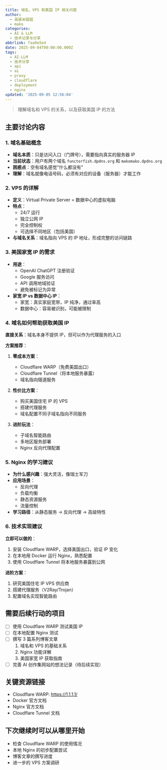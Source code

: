 ```yaml
---
title: 域名、VPS 和美国 IP 相关问题
author:
  - 高粱米姐姐
  - mako
categories:
  - AI & LLM
  - 技术记录与分享
abbrlink: faa9e5e4
date: 2025-09-04T00:00:00.000Z
tags:
  - AI-LLM
  - 技术分享
  - api
  - ai
  - proxy
  - cloudflare
  - deployment
  - nginx
updated: '2025-09-05 12:56:04'
---
```


>理解域名和 VPS 的关系，以及获取美国 IP 的方法
<!--more-->

## 主要讨论内容

### 1. 域名基础概念
- **域名本质**：只是访问入口（门牌号），需要指向真实的服务器 IP
- **当前状态**：用户有两个域名 `functorfish.dpdns.org` 和 `makomako.dpdns.org`
- **困惑点**：空有域名感觉"什么都没有"
- **理解**：域名就像电话号码，必须有对应的设备（服务器）才能工作

### 2. VPS 的详解
- **定义**：Virtual Private Server = 数据中心的虚拟电脑
- **特点**：
  - 24/7 运行
  - 独立公网 IP
  - 完全控制权
  - 可选择不同地区（包括美国）
- **与域名关系**：域名指向 VPS 的 IP 地址，形成完整的访问链路

### 3. 美国家宽 IP 的需求
- **用途**：
  - OpenAI ChatGPT 注册验证
  - Google 服务访问
  - API 调用地域验证
  - 避免被标记为异常
- **家宽 IP vs 数据中心 IP**：
  - 家宽：真实家庭宽带，IP 纯净，通过率高
  - 数据中心：容易被识别，可能被限制

### 4. 域名如何帮助获取美国 IP
**直接关系**：域名本身不提供 IP，但可以作为代理服务的入口

**方案推荐**：
1. **零成本方案**：
   - Cloudflare WARP（免费美国出口）
   - Cloudflare Tunnel（将本地服务暴露）
   - 域名指向隧道服务

2. **性价比方案**：
   - 购买美国住宅 IP 的 VPS
   - 搭建代理服务
   - 域名配置不同子域名指向不同服务

3. **进阶玩法**：
   - 子域名智能路由
   - 多地区服务部署
   - Nginx 反向代理配置

### 5. Nginx 的学习建议
- **为什么感兴趣**：强大灵活，像瑞士军刀
- **应用场景**：
  - 反向代理
  - 负载均衡
  - 静态资源服务
  - 流量控制
- **学习路径**：从静态服务 → 反向代理 → 高级特性

### 6. 技术实现建议
**立即可以做的**：
1. 安装 Cloudflare WARP，选择美国出口，验证 IP 变化
2. 在本地用 Docker 运行 Nginx，熟悉配置
3. 使用 Cloudflare Tunnel 将本地服务暴露到公网

**进阶方案**：
1. 研究美国住宅 IP VPS 供应商
2. 搭建代理服务（V2Ray/Trojan）
3. 配置域名实现智能路由

## 需要后续行动的项目
- [ ] 使用 Cloudflare WARP 测试美国 IP
- [ ] 在本地配置 Nginx 测试
- [ ] 撰写 3 篇系列博客文章
  1. 域名和 VPS 的基础关系
  2. Nginx 功能详解
  3. 美国家宽 IP 获取指南
- [ ] 完善 AI 创作集网站的想法记录（待后续实现）

## 关键资源链接
- Cloudflare WARP: https://1.1.1.1/
- Docker 官方文档
- Nginx 官方文档
- Cloudflare Tunnel 文档

## 下次继续时可以从哪里开始
- 检查 Cloudflare WARP 的使用情况
- 本地 Nginx 的初步配置尝试
- 博客文章的撰写进度
- 进一步的 VPS 方案调研